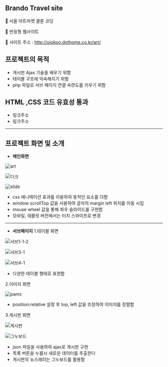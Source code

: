 ## Brando Travel site
📌 서울 아트마켓 클론 코딩

📌 반응형 웹사이트

📌 사이트 주소 : http://oiokoo.dothome.co.kr/art/

## 프로젝트의 목적
* 게시판 Ajax 기술을 배우기 위함
* 테이블 구조에 익숙해지기 위함
* php 파일로 서브 페이지 연결 숙련도를 키우기 위함


## HTML ,CSS 코드 유효성 통과 
* 링크주소
* 링크주소

---

## 프로젝트 화면 및 소개
+ **메인화면**

![art](https://user-images.githubusercontent.com/77954029/126524381-5939ca6a-de82-46f9-aa18-5abc01c5c40d.gif)


![다크](https://user-images.githubusercontent.com/77954029/126528543-7659fed3-c19c-4a41-807c-0c533be92b83.gif)


![slide](https://user-images.githubusercontent.com/77954029/126530291-262132f6-5628-4454-9f23-11a80519a2a7.gif)

- css 애니메이션 효과를 이용하여 동적인 요소를 더함
- window scrollTop 값을 사용하여 글자의 margin left 위치를 이동 시킴 
- mouse wheel 값을 통해 좌우 슬라이드를 구현함 
- 모바일, 태블릿 버전에서는 터치 스와이프로 변경

---
+ **서브페이지**
1.테이블 화면 


![서브1-1-2](https://user-images.githubusercontent.com/77954029/126531828-2988ce92-89cd-45fb-97e2-983a94c71017.png)


![서브3-1](https://user-images.githubusercontent.com/77954029/126531840-2116928e-6462-433e-93de-bdd7095b1228.png)


![서브4-1](https://user-images.githubusercontent.com/77954029/126531846-3df8244e-09c7-495b-af8c-d321743c1173.png)

- 다양한 테이블 형태로 표현함


2.이미지 화면

![pams](https://user-images.githubusercontent.com/77954029/126532733-38a8edc6-de67-449c-ab71-26bdfefdd9da.gif)

- position:relative 설정 후 top, left 값을 조정하여 이미지를 정렬함 


3.게시판 화면

![게시판](https://user-images.githubusercontent.com/77954029/126534147-f20c5bf1-6703-48f8-8f6e-3fb250b17614.gif)


![그누보드](https://user-images.githubusercontent.com/77954029/126534115-574730df-a49c-4775-81ec-e0d462b4cff2.png)

- json 파일을 사용하여 ajax로 게시판 구현
- 목록 버튼을 누를시 새로운 데이터를 추출한다
- 게시판의 뉴스레터는 그누보드를 활용함
